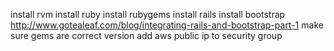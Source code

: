 install rvm
install ruby
install rubygems
install rails
install bootstrap
  http://www.gotealeaf.com/blog/integrating-rails-and-bootstrap-part-1
make sure gems are correct version
add aws public ip to security group


